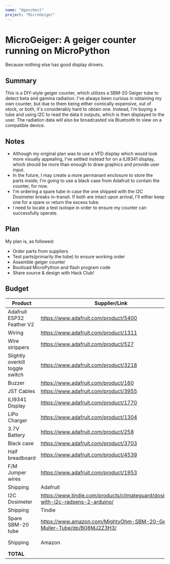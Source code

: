 ```yaml
---
name: "@geschmit"
project: "MicroGeiger"
---
```


# MicroGeiger: A geiger counter running on MicroPython
Because nothing else has good display drivers.

## Summary
This is a DIY-style geiger counter, which utilizes a SBM-20 Geiger tube to detect beta and gamma radiation. I've always been curious in obtaining my own counter, but due to them being either comically expensive, out of stock, or both, it's considerably hard to obtain one. Instead, I'm buying a tube and using I2C to read the data it outputs, which is then displayed to the user. The radiation data will also be broadcasted via Bluetooth to view on a compatible device.

## Notes
- Although my original plan was to use a VFD display which would look more visually appealing, I've settled instead for on a ILI9341 display, which should be more than enough to draw graphics and provide user input.
- In the future, I may create a more permanant enclosure to store the parts inside; I'm going to use a black case from Adafruit to contain the counter, for now.
- I'm ordering a spare tube in case the one shipped with the I2C Dosimeter breaks in-transit. If both are intact upon arrival, I'll either keep one for a spare or return the excess tube.
- I need to locate a test isotope in order to ensure my counter can successfully operate.

## Plan
My plan is, as followed:
- Order parts from suppliers
- Test parts(primarily the tube) to ensure working order
- Assemble geiger counter
- Bootload MicroPython and flash program code
- Share source & design with Hack Club!

## Budget

| Product | Supplier/Link | Cost |
| --- | --- | --- |
| Adafruit ESP32 Feather V2 | https://www.adafruit.com/product/5400 | 19.95$ |
| Wiring | https://www.adafruit.com/product/1311 | 15.95$ |
| Wire strippers | https://www.adafruit.com/product/527 | 14.95$ |
| Slightly overkill toggle switch | https://www.adafruit.com/product/3218 | 3.95$ |
| Buzzer | https://www.adafruit.com/product/160 | 1.50$ |
| JST Cables | https://www.adafruit.com/product/3955 | 1.50$ |
| ILI9341 Display | https://www.adafruit.com/product/1770 | 29.95$ |
| LiPo Charger | https://www.adafruit.com/product/1304 | 5.95$ |
| 3.7V Battery | https://www.adafruit.com/product/258 | 9.95$ |
| Black case | https://www.adafruit.com/product/3703 | 2.50$ |
| Half breadboard | https://www.adafruit.com/product/4539 | 5.00$ |
| F/M Jumper wires | https://www.adafruit.com/product/1953 | 1.50$ |
| Shipping | Adafruit | 14.90$ |
| I2C Dosimeter | https://www.tindie.com/products/climateguard/dosimeter-with-i2c-radsens-2-arduino/ | 50.00$ |
| Shipping | Tindie | ~17.00$ |
| Spare SBM-20 tube | https://www.amazon.com/MightyOhm-SBM-20-Geiger-Muller-Tube/dp/B08MJ2Z3H3/ | 49.95$ |
| Shipping | Amazon | 0.00$ :trollface:	| 
| **TOTAL** | | 244.50$ |
